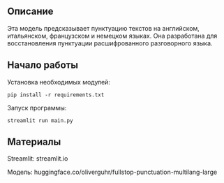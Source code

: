 ## Описание

Эта модель предсказывает пунктуацию текстов на английском, итальянском, французском и немецком языках.
Она разработана для восстановления пунктуации расшифрованного разговорного языка.

## Начало работы

Установка необходимых модулей:
```
pip install -r requirements.txt
```

Запуск программы:
```
streamlit run main.py
```

## Материалы

Streamlit: streamlit.io

Модель: huggingface.co/oliverguhr/fullstop-punctuation-multilang-large
